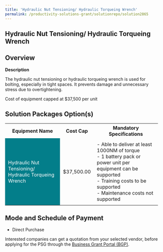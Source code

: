 ```yaml
---
title: 'Hydraulic Nut Tensioning/ Hydraulic Torqueing Wrench'
permalink: /productivity-solutions-grant/solutionrepo/solution2865
---
```


## Hydraulic Nut Tensioning/ Hydraulic Torqueing Wrench

## Overview

**Description**

The hydraulic nut tensioning or hydraulic torqueing wrench is used for bolting, especially in tight spaces. It prevents damage and unnecessary stress due to overtightening. 

Cost of equipment capped at $37,500 per unit 

## Solution Packages Option(s)

<table>
<tr>
<th><b>Equipment Name</b></th>
<th><b>Cost Cap</b></th>
<th><b>Mandatory Specifications</b></th>
</tr>
<tr>
<td style='padding: 10px; background-color: #037E8A; color: #FFFFFF;'>Hydraulic Nut Tensioning/ Hydraulic Torqueing Wrench</td>
<td style='padding: 10px;'>$37,500.00</td>
<td style='padding: 10px;'>- Able to deliver at least 1000NM of torque<br>- 1 battery pack or power unit per  equipment can be supported<br>- Training costs to be supported<br>- Maintenance costs not supported</td>
</tr>
</table>

## Mode and Schedule of Payment

 - Direct Purchase

Interested companies can get a quotation from your selected vendor, before applying for the PSG through the <a href='https://www.businessgrants.gov.sg/' target='_blank' rel='noopener'>Business Grant Portal (BGP)</a>.

<script src="/jquery/resize-tables.js"></script>
